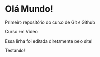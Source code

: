 # Olá Mundo!
 Primeiro repositório do curso de Git e Github

 Curso em Vídeo
 
 Essa linha foi editada diretamente pelo site!

 Testando!
